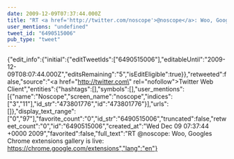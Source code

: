 ```yaml
---
date: 2009-12-09T07:37:44.000Z
title: "RT <a href='http://twitter.com/noscope'>@noscope</a>: Woo, Googles Chrome extensions gallery is live: https://chrome.google.com/extensions″"
user_mentions: "undefined"
tweet_id: "6490515006"
pub_type: "tweet"
---
```

{"edit_info":{"initial":{"editTweetIds":["6490515006"],"editableUntil":"2009-12-09T08:07:44.000Z","editsRemaining":"5","isEditEligible":true}},"retweeted":false,"source":"<a href=\"http://twitter.com\" rel=\"nofollow\">Twitter Web Client</a>","entities":{"hashtags":[],"symbols":[],"user_mentions":[{"name":"Noscope","screen_name":"noscope","indices":["3","11"],"id_str":"473801776","id":"473801776"}],"urls":[]},"display_text_range":["0","97"],"favorite_count":"0","id_str":"6490515006","truncated":false,"retweet_count":"0","id":"6490515006","created_at":"Wed Dec 09 07:37:44 +0000 2009","favorited":false,"full_text":"RT @noscope: Woo, Googles Chrome extensions gallery is live: https://chrome.google.com/extensions","lang":"en"}
